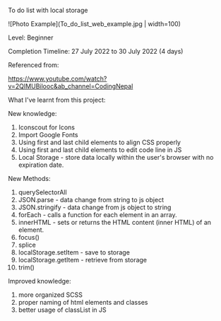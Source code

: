 To do list with local storage

![Photo Example](To_do_list_web_example.jpg | width=100)

Level: Beginner

Completion Timeline: 27 July 2022 to 30 July 2022 (4 days)

Referenced from:

https://www.youtube.com/watch?v=2QIMUBilooc&ab_channel=CodingNepal

What I've learnt from this project:

New knowledge:
1. Iconscout for Icons
2. Import Google Fonts
3. Using first and last child elements to align CSS properly
4. Using first and last child elements to edit code line in JS
5. Local Storage - store data locally within the user's browser with no expiration date.

New Methods:
1. querySelectorAll
2. JSON.parse - data change from string to js object
3. JSON.stringify - data change from js object to string
4. forEach - calls a function for each element in an array.
5. innerHTML - sets or returns the HTML content (inner HTML) of an element.
6. focus()
7. splice
8. localStorage.setItem - save to storage
9. localStorage.getItem - retrieve from storage
10. trim()

Improved knowledge:
1. more organized SCSS
2. proper naming of html elements and classes
3. better usage of classList in JS
